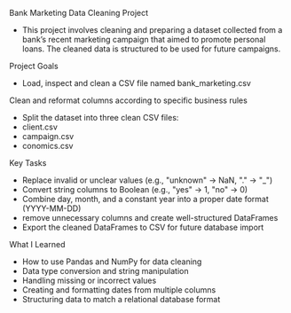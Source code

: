 Bank Marketing Data Cleaning Project
- This project involves cleaning and preparing a dataset collected from a bank’s recent marketing campaign that aimed to promote personal loans. The cleaned data is structured to be used for future campaigns.

Project Goals
- Load, inspect and clean a CSV file named bank_marketing.csv

Clean and reformat columns according to specific business rules
- Split the dataset into three clean CSV files:
- client.csv
- campaign.csv
- conomics.csv

Key Tasks
- Replace invalid or unclear values (e.g., "unknown" → NaN, "." → "_")
- Convert string columns to Boolean (e.g., "yes" → 1, "no" → 0)
- Combine day, month, and a constant year into a proper date format (YYYY-MM-DD)
- remove unnecessary columns and create well-structured DataFrames
- Export the cleaned DataFrames to CSV for future database import

What I Learned
- How to use Pandas and NumPy for data cleaning
- Data type conversion and string manipulation
- Handling missing or incorrect values
- Creating and formatting dates from multiple columns
- Structuring data to match a relational database format
